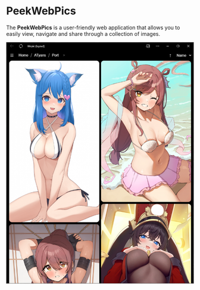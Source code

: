 # PeekWebPics

The **PeekWebPics** is a user-friendly web application that allows you to easily view, navigate and share through a collection of images.

![1691394721528](image/README/1691394721528.png)